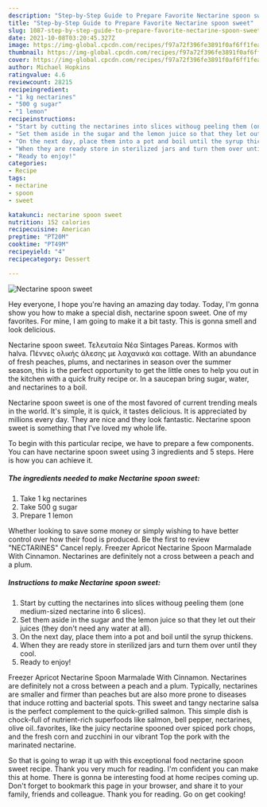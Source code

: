 ```yaml
---
description: "Step-by-Step Guide to Prepare Favorite Nectarine spoon sweet"
title: "Step-by-Step Guide to Prepare Favorite Nectarine spoon sweet"
slug: 1087-step-by-step-guide-to-prepare-favorite-nectarine-spoon-sweet
date: 2021-10-08T03:20:45.327Z
image: https://img-global.cpcdn.com/recipes/f97a72f396fe3891f0af6ff1fea7fc8b/680x482cq70/nectarine-spoon-sweet-recipe-main-photo.jpg
thumbnail: https://img-global.cpcdn.com/recipes/f97a72f396fe3891f0af6ff1fea7fc8b/680x482cq70/nectarine-spoon-sweet-recipe-main-photo.jpg
cover: https://img-global.cpcdn.com/recipes/f97a72f396fe3891f0af6ff1fea7fc8b/680x482cq70/nectarine-spoon-sweet-recipe-main-photo.jpg
author: Michael Hopkins
ratingvalue: 4.6
reviewcount: 28215
recipeingredient:
- "1 kg nectarines"
- "500 g sugar"
- "1 lemon"
recipeinstructions:
- "Start by cutting the nectarines into slices withoug peeling them (one medium-sized nectarine into 6 slices)."
- "Set them aside in the sugar and the lemon juice so that they let out their juices (they don&#39;t need any water at all)."
- "On the next day, place them into a pot and boil until the syrup thickens."
- "When they are ready store in sterilized jars and turn them over until they cool."
- "Ready to enjoy!"
categories:
- Recipe
tags:
- nectarine
- spoon
- sweet

katakunci: nectarine spoon sweet 
nutrition: 152 calories
recipecuisine: American
preptime: "PT20M"
cooktime: "PT49M"
recipeyield: "4"
recipecategory: Dessert

---
```



![Nectarine spoon sweet](https://img-global.cpcdn.com/recipes/f97a72f396fe3891f0af6ff1fea7fc8b/680x482cq70/nectarine-spoon-sweet-recipe-main-photo.jpg)

Hey everyone, I hope you're having an amazing day today. Today, I'm gonna show you how to make a special dish, nectarine spoon sweet. One of my favorites. For mine, I am going to make it a bit tasty. This is gonna smell and look delicious.

Nectarine spoon sweet. Τελευταία Νέα Sintages Pareas. Kormos with halva. Πέννες ολικής άλεσης με λαχανικά και cottage. With an abundance of fresh peaches, plums, and nectarines in season over the summer season, this is the perfect opportunity to get the little ones to help you out in the kitchen with a quick fruity recipe or. In a saucepan bring sugar, water, and nectarines to a boil.

Nectarine spoon sweet is one of the most favored of current trending meals in the world. It's simple, it is quick, it tastes delicious. It is appreciated by millions every day. They are nice and they look fantastic. Nectarine spoon sweet is something that I've loved my whole life.


To begin with this particular recipe, we have to prepare a few components. You can have nectarine spoon sweet using 3 ingredients and 5 steps. Here is how you can achieve it.

<!--inarticleads1-->

##### The ingredients needed to make Nectarine spoon sweet:

1. Take 1 kg nectarines
1. Take 500 g sugar
1. Prepare 1 lemon


Whether looking to save some money or simply wishing to have better control over how their food is produced. Be the first to review &#34;NECTARINES&#34; Cancel reply. Freezer Apricot Nectarine Spoon Marmalade With Cinnamon. Nectarines are definitely not a cross between a peach and a plum. 

<!--inarticleads2-->

##### Instructions to make Nectarine spoon sweet:

1. Start by cutting the nectarines into slices withoug peeling them (one medium-sized nectarine into 6 slices).
1. Set them aside in the sugar and the lemon juice so that they let out their juices (they don&#39;t need any water at all).
1. On the next day, place them into a pot and boil until the syrup thickens.
1. When they are ready store in sterilized jars and turn them over until they cool.
1. Ready to enjoy!


Freezer Apricot Nectarine Spoon Marmalade With Cinnamon. Nectarines are definitely not a cross between a peach and a plum. Typically, nectarines are smaller and firmer than peaches but are also more prone to diseases that induce rotting and bacterial spots. This sweet and tangy nectarine salsa is the perfect complement to the quick-grilled salmon. This simple dish is chock-full of nutrient-rich superfoods like salmon, bell pepper, nectarines, olive oil..favorites, like the juicy nectarine spooned over spiced pork chops, and the fresh corn and zucchini in our vibrant Top the pork with the marinated nectarine. 

So that is going to wrap it up with this exceptional food nectarine spoon sweet recipe. Thank you very much for reading. I'm confident you can make this at home. There is gonna be interesting food at home recipes coming up. Don't forget to bookmark this page in your browser, and share it to your family, friends and colleague. Thank you for reading. Go on get cooking!
